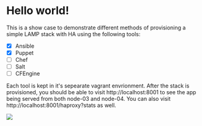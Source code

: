 # Hello world!

This is a show case to demonstrate different methods of provisioning a simple LAMP stack with HA using the following tools:

- [x] Ansible
- [x] Puppet
- [ ] Chef
- [ ] Salt
- [ ] CFEngine

Each tool is kept in it's sepearate vagrant envrionment.  After the stack is provisioned, you should be able to visit http://localhost:8001 to see the app being served from both node-03 and node-04.  You can also visit http://localhost:8001/haproxy?stats as well.

![](mystack.png)
